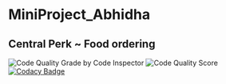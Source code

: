 # MiniProject_Abhidha
## Central Perk ~ Food ordering 
![Code Quality Grade by Code Inspector](https://www.code-inspector.com/project/25049/status/svg) ![Code Quality Score](https://www.code-inspector.com/project/25049/score/svg)
[![Codacy Badge](https://app.codacy.com/project/badge/Grade/e3524e62ad904ed2a6359f354f1058a7)](https://www.codacy.com/gh/AbhidhaChoudhari/MiniProject_Abhidha/dashboard?utm_source=github.com&amp;utm_medium=referral&amp;utm_content=AbhidhaChoudhari/MiniProject_Abhidha&amp;utm_campaign=Badge_Grade)
